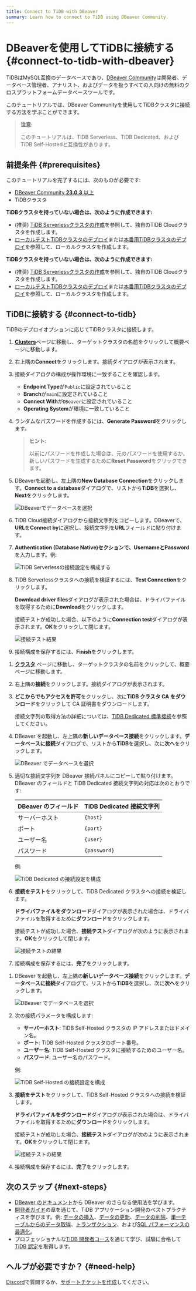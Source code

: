 ```yaml
---
title: Connect to TiDB with DBeaver
summary: Learn how to connect to TiDB using DBeaver Community.
---
```


# DBeaverを使用してTiDBに接続する {#connect-to-tidb-with-dbeaver}

TiDBはMySQL互換のデータベースであり、[DBeaver Community](https://dbeaver.io/download/)は開発者、データベース管理者、アナリスト、およびデータを扱うすべての人向けの無料のクロスプラットフォームデータベースツールです。

このチュートリアルでは、DBeaver Communityを使用してTiDBクラスタに接続する方法を学ぶことができます。

> **注意:**
>
> このチュートリアルは、TiDB Serverless、TiDB Dedicated、およびTiDB Self-Hostedと互換性があります。

## 前提条件 {#prerequisites}

このチュートリアルを完了するには、次のものが必要です:

-   [DBeaver Community **23.0.3** 以上](https://dbeaver.io/download/)
-   TiDBクラスタ

<CustomContent platform="tidb">

**TiDBクラスタを持っていない場合は、次のように作成できます:**

-   (推奨) [TiDB Serverlessクラスタの作成](/develop/dev-guide-build-cluster-in-cloud.md)を参照して、独自のTiDB Cloudクラスタを作成します。
-   [ローカルテストTiDBクラスタのデプロイ](/quick-start-with-tidb.md#deploy-a-local-test-cluster)または[本番用TiDBクラスタのデプロイ](/production-deployment-using-tiup.md)を参照して、ローカルクラスタを作成します。

</CustomContent>
<CustomContent platform="tidb-cloud">

**TiDBクラスタを持っていない場合は、次のように作成できます:**

-   (推奨) [TiDB Serverlessクラスタの作成](/develop/dev-guide-build-cluster-in-cloud.md)を参照して、独自のTiDB Cloudクラスタを作成します。
-   [ローカルテストTiDBクラスタのデプロイ](https://docs.pingcap.com/tidb/stable/quick-start-with-tidb#deploy-a-local-test-cluster)または[本番用TiDBクラスタのデプロイ](https://docs.pingcap.com/tidb/stable/production-deployment-using-tiup)を参照して、ローカルクラスタを作成します。

</CustomContent>

## TiDBに接続する {#connect-to-tidb}

TiDBのデプロイオプションに応じてTiDBクラスタに接続します。

<SimpleTab>
<div label="TiDB Serverless">

1.  [**Clusters**](https://tidbcloud.com/console/clusters)ページに移動し、ターゲットクラスタの名前をクリックして概要ページに移動します。

2.  右上隅の**Connect**をクリックします。接続ダイアログが表示されます。

3.  接続ダイアログの構成が操作環境に一致することを確認します。

    -   **Endpoint Type**が`Public`に設定されていること
    -   **Branch**が`main`に設定されていること
    -   **Connect With**が`DBeaver`に設定されていること
    -   **Operating System**が環境に一致していること

4.  ランダムなパスワードを作成するには、**Generate Password**をクリックします。

    > **ヒント:**
    >
    > 以前にパスワードを作成した場合は、元のパスワードを使用するか、新しいパスワードを生成するために**Reset Password**をクリックできます。

5.  DBeaverを起動し、左上隅の**New Database Connection**をクリックします。**Connect to a database**ダイアログで、リストから**TiDB**を選択し、**Next**をクリックします。

    ![DBeaverでデータベースを選択](/media/develop/dbeaver-select-database.jpg)

6.  TiDB Cloud接続ダイアログから接続文字列をコピーします。DBeaverで、**URL**を**Connect by**に選択し、接続文字列を**URL**フィールドに貼り付けます。

7.  **Authentication (Database Native)**セクションで、**Username**と**Password**を入力します。例:

    ![TiDB Serverlessの接続設定を構成する](/media/develop/dbeaver-connection-settings-serverless.jpg)

8.  TiDB Serverlessクラスタへの接続を検証するには、**Test Connection**をクリックします。

    **Download driver files**ダイアログが表示された場合は、ドライバファイルを取得するために**Download**をクリックします。

    接続テストが成功した場合、以下のように**Connection test**ダイアログが表示されます。**OK**をクリックして閉じます。

    ![接続テスト結果](/media/develop/dbeaver-connection-test.jpg)

9.  接続構成を保存するには、**Finish**をクリックします。

</div>
<div label="TiDB Dedicated">

1.  [**クラスタ**](https://tidbcloud.com/console/clusters) ページに移動し、ターゲットクラスタの名前をクリックして、概要ページに移動します。

2.  右上隅の**接続**をクリックします。接続ダイアログが表示されます。

3.  **どこからでもアクセスを許可**をクリックし、次に**TiDB クラスタ CA をダウンロード**をクリックして CA 証明書をダウンロードします。

    接続文字列の取得方法の詳細については、[TiDB Dedicated 標準接続](https://docs.pingcap.com/tidbcloud/connect-via-standard-connection)を参照してください。

4.  DBeaver を起動し、左上隅の**新しいデータベース接続**をクリックします。**データベースに接続**ダイアログで、リストから**TiDB**を選択し、次に**次へ**をクリックします。

    ![DBeaver でデータベースを選択](/media/develop/dbeaver-select-database.jpg)

5.  適切な接続文字列を DBeaver 接続パネルにコピーして貼り付けます。DBeaver のフィールドと TiDB Dedicated 接続文字列の対応は次のとおりです:

    | DBeaver のフィールド | TiDB Dedicated 接続文字列 |
    | -------------- | -------------------- |
    | サーバーホスト        | `{host}`             |
    | ポート            | `{port}`             |
    | ユーザー名          | `{user}`             |
    | パスワード          | `{password}`         |

    例:

    ![TiDB Dedicated の接続設定を構成](/media/develop/dbeaver-connection-settings-dedicated.jpg)

6.  **接続をテスト**をクリックして、TiDB Dedicated クラスタへの接続を検証します。

    **ドライバファイルをダウンロード**ダイアログが表示された場合は、ドライバファイルを取得するために**ダウンロード**をクリックします。

    接続テストが成功した場合、**接続テスト**ダイアログが次のように表示されます。**OK**をクリックして閉じます。

    ![接続テストの結果](/media/develop/dbeaver-connection-test.jpg)

7.  接続構成を保存するには、**完了**をクリックします。

</div>
<div label="TiDB Self-Hosted">

1.  DBeaver を起動し、左上隅の**新しいデータベース接続**をクリックします。**データベースに接続**ダイアログで、リストから**TiDB**を選択し、次に**次へ**をクリックします。

    ![DBeaver でデータベースを選択](/media/develop/dbeaver-select-database.jpg)

2.  次の接続パラメータを構成します:

    -   **サーバーホスト**: TiDB Self-Hosted クラスタの IP アドレスまたはドメイン名。
    -   **ポート**: TiDB Self-Hosted クラスタのポート番号。
    -   **ユーザー名**: TiDB Self-Hosted クラスタに接続するためのユーザー名。
    -   **パスワード**: ユーザー名のパスワード。

    例:

    ![TiDB Self-Hosted の接続設定を構成](/media/develop/dbeaver-connection-settings-self-hosted.jpg)

3.  **接続をテスト**をクリックして、TiDB Self-Hosted クラスタへの接続を検証します。

    **ドライバファイルをダウンロード**ダイアログが表示された場合は、ドライバファイルを取得するために**ダウンロード**をクリックします。

    接続テストが成功した場合、**接続テスト**ダイアログが次のように表示されます。**OK**をクリックして閉じます。

    ![接続テストの結果](/media/develop/dbeaver-connection-test.jpg)

4.  接続構成を保存するには、**完了**をクリックします。

</div>
</SimpleTab>

## 次のステップ {#next-steps}

-   [DBeaver のドキュメント](https://github.com/dbeaver/dbeaver/wiki)から DBeaver のさらなる使用法を学びます。
-   [開発者ガイド](/develop/dev-guide-overview.md)の章を通じて、TiDB アプリケーション開発のベストプラクティスを学びます。例: [データの挿入](/develop/dev-guide-insert-data.md)、[データの更新](/develop/dev-guide-update-data.md)、[データの削除](/develop/dev-guide-delete-data.md)、[単一テーブルからのデータ取得](/develop/dev-guide-get-data-from-single-table.md)、[トランザクション](/develop/dev-guide-transaction-overview.md)、および[SQL パフォーマンスの最適化](/develop/dev-guide-optimize-sql-overview.md)。
-   プロフェッショナルな[TiDB 開発者コース](https://www.pingcap.com/education/)を通じて学び、試験に合格して[TiDB 認定](https://www.pingcap.com/education/certification/)を取得します。

## ヘルプが必要ですか？ {#need-help}

[Discord](https://discord.gg/vYU9h56kAX)で質問するか、[サポートチケットを作成](https://support.pingcap.com/)してください。

